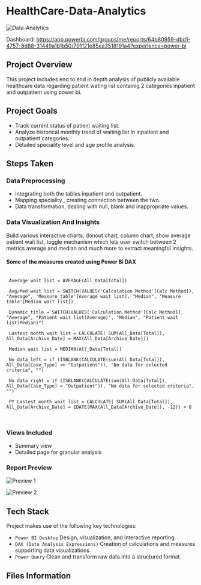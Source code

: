 # HealthCare-Data-Analytics

![Data-Analytics](https://github.com/PrinceMario/Health-care/assets/172631198/49dbec3e-58c2-41e1-b7f2-311fee029bcf)

Dashboard: https://app.powerbi.com/groups/me/reports/64b80959-dbd1-4757-8d88-31449a1b1b50/791121e85ea3518191a4?experience=power-bi

## Project Overview
 This project includes end to end in depth analysis of publicly available healthcare data  regarding patient wating list containig 2 categories inpatient and outpatient using power bi.

 ## Project Goals
 - Track current status of patient waiting list.
 - Analyze historical monthly trend of waiting list in inpatient and outpatient categories.
 - Detailed speciality level and age profile analysis.

## Steps Taken
### Data Preprocessing 
- Integrating both the tables inpatient and outpatient.
- Mapping speciality , creating connection between the two.
- Data transformation, dealing with null, blank and inappropriate values.

### Data Visualization And Insights
Build various interactive charts, donout chart, column chart, show average patient wait list, toggle mechanism which lets user switch between 2 metrics average and median and much more to extract meaningful insights.

####  Some of the measures created using Power Bi DAX  
<pre>
 <code>
 Average wait list = AVERAGE(All_Data[Total])
  
 Avg/Med wait list = SWITCH(VALUES('Calculation Method'[Calc Method]), "Average", 'Measure table'[Average wait list], "Median", 'Measure table'[Median wait list])
  
 Dynamic title = SWITCH(VALUES('Calculation Method'[Calc Method]), "Average", "Patient wait list(Average)", "Median", "Patient wait list(Median)")
  
 Lastest month wait list = CALCULATE( SUM(All_Data[Total]), All_Data[Archive_Date] = MAX(All_Data[Archive_Date]))
  
 Median wait list = MEDIAN(All_Data[Total])
  
 No data left = if (ISBLANK(CALCULATE(sum(All_Data[Total]), All_Data[Case_Type] <> "Outpatient")), "No data for selected criteria", "")
  
 No data right = if (ISBLANK(CALCULATE(sum(All_Data[Total]), All_Data[Case_Type] = "Outpatient")), "No data for selected criteria", "")
  
 PY Lastest month wait list = CALCULATE( SUM(All_Data[Total]), All_Data[Archive_Date] = EDATE(MAX(All_Data[Archive_Date]), -12)) + 0

 </code>
</pre>
### Views Included
- Summary view
- Detailed page for granular analysis

### Report Preview

![Preview 1](https://github.com/PrinceMario/Health-care/assets/172631198/bc4082aa-9448-44a3-9cc3-9dee5240a40c)


![Preview 2](https://github.com/PrinceMario/Health-care/assets/172631198/2b4ed11a-583f-4c6d-be47-b09643d42bfb)

## Tech Stack
Project makes use of the following key technologies:

- `Power BI Desktop` Design, visualization, and interactive reporting.
- `DAX (Data Analysis Expressions)` Creation of calculations and measures supporting data visualizations.
- `Power Query` Clean and transform raw data into a structured format.

## Files Information
